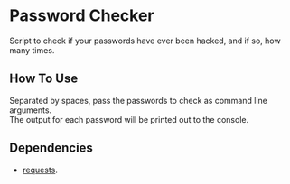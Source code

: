 # Password Checker  
Script to check if your passwords have ever been hacked, and if so, how many times.    

## How To Use
Separated by spaces, pass the passwords to check as command line arguments.  
The output for each password will be printed out to the console.

## Dependencies
- [requests](https://pypi.org/project/requests/).